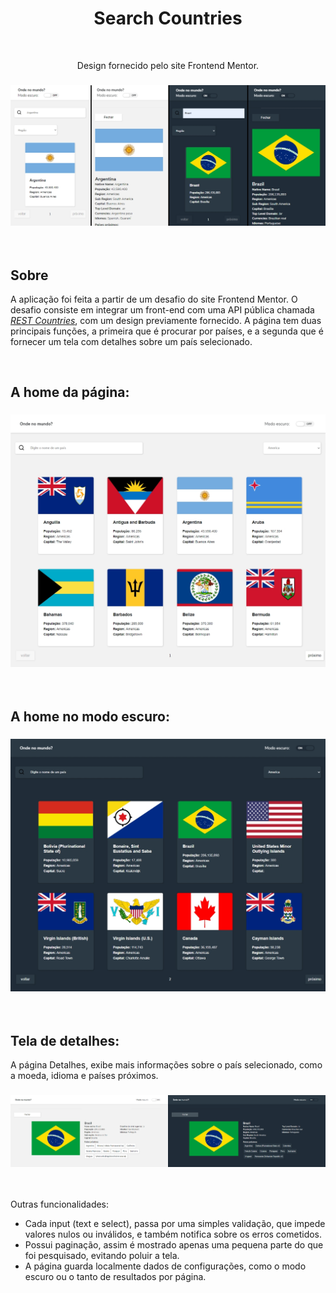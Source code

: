 <h1 align="center">Search Countries</h1>
</br>
<p align="center">Design fornecido pelo site Frontend Mentor.</p>
<h3 align="center"><img src="/assets/readme/mobile.jpg"></h3>
</br>
<h2>Sobre</h2>
<p>A aplicação foi feita a partir de um desafio do site Frontend Mentor. O desafio consiste em integrar um front-end com uma API pública chamada <a href="https://restcountries.eu/"><em>REST Countries</em></a>, com um design previamente fornecido. A página tem duas principais funções, a primeira que é procurar por países, e a segunda que é fornecer um tela com detalhes sobre um país selecionado.</p>
</br>

<h2>A home da página:</h2>
<h3><img src="/assets/readme/home-desktop.jpg"></h3>
</br>

<h2>A home no modo escuro:</h2>
<h3><img src="/assets/readme/home-desktop-dark.jpg"></h3>
</br>

<h2 >Tela de detalhes:</h2>
<p>A página Detalhes, exibe mais informações sobre o país selecionado, como a moeda, idioma e países próximos.</p>
<h3><img src="/assets/readme/detail-desktop.jpg"></h3>
</br>

Outras funcionalidades:
- Cada input (text e select), passa por uma simples validação, que impede valores nulos ou inválidos, e também notifica sobre os erros cometidos.
- Possui paginação, assim é mostrado apenas uma pequena parte do que foi pesquisado, evitando poluir a tela.
- A página guarda localmente dados de configurações, como o modo escuro ou o tanto de resultados por página.
